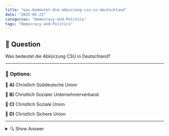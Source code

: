 ```yaml
---
title: "was-bedeutet-die-abkurzung-csu-in-deutschland"
date: "2025-05-23"
categories: "Democracy-and-Politics"
tags: "Democracy-and-Politics"
---
```


## 📌 **Question**

Was bedeutet die Abkürzung CSU in Deutschland?



---

### 📝 **Options:**

🔘 **A)** Christlich Süddeutsche Union

🔘 **B)** Christlich Sozialer Unternehmerverband

🔘 **C)** Christlich Soziale Union

🔘 **D)** Christlich Sichere Union

---

<details>
  <summary>🔍 Show Answer</summary>

  <p>
💡  <b>Correct Answer:</b>  c
  </p>
  <p>
    📖<b>Explanation:</b>
    In Deutschland spielt die Abkürzung CSU eine bedeutende Rolle in der politischen Landschaft. Die CSU, oder Christlich Soziale Union, ist eine politische Partei, die hauptsächlich in Bayern aktiv ist. Sie wurde 1945 gegründet und gilt als Schwesterpartei der CDU (Christlich Demokratische Union). Gemeinsam bilden sie die sogenannte „Union“ im deutschen Bundestag, wobei die CDU bundesweit agiert und die CSU nur in Bayern. Die CSU ist bekannt für ihre konservativen Werte und Politik und trägt wesentlich zur Gestaltung der Landes- und Bundespolitik bei.
  </p>
</details>
